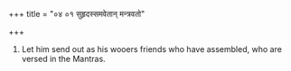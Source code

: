 +++
title = "०४ ०१ सुहृदस्समवेतान् मन्त्रवतो"

+++
1. Let him send out as his wooers friends who have assembled, who are versed in the Mantras.
